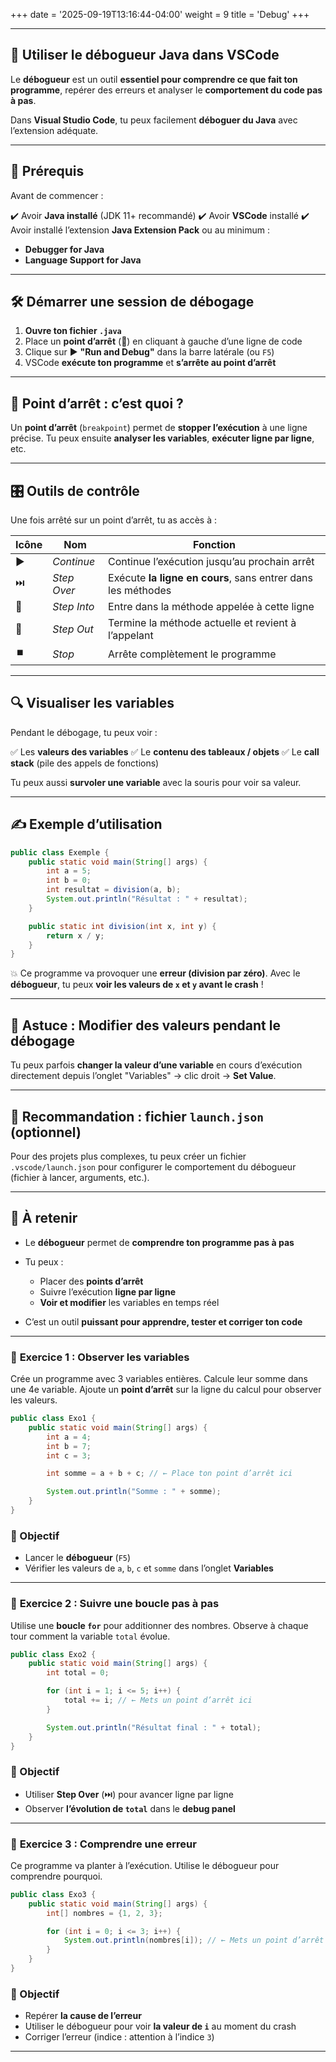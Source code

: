 +++
date = '2025-09-19T13:16:44-04:00'
weight = 9
title = 'Debug'
+++

---

## 🐞 Utiliser le **débogueur Java** dans **VSCode**

Le **débogueur** est un outil **essentiel pour comprendre ce que fait ton programme**, repérer des erreurs et analyser le **comportement du code pas à pas**.

Dans **Visual Studio Code**, tu peux facilement **déboguer du Java** avec l’extension adéquate.

---

## 🧰 Prérequis

Avant de commencer :

✔️ Avoir **Java installé** (JDK 11+ recommandé)
✔️ Avoir **VSCode** installé
✔️ Avoir installé l’extension **Java Extension Pack** ou au minimum :

* **Debugger for Java**
* **Language Support for Java**

---

## 🛠️ Démarrer une session de débogage

1. **Ouvre ton fichier `.java`**
2. Place un **point d’arrêt** (🔴) en cliquant à gauche d’une ligne de code
3. Clique sur ▶️ **"Run and Debug"** dans la barre latérale (ou `F5`)
4. VSCode **exécute ton programme** et **s’arrête au point d’arrêt**

---

## 📍 Point d’arrêt : c’est quoi ?

Un **point d’arrêt** (`breakpoint`) permet de **stopper l’exécution** à une ligne précise.
Tu peux ensuite **analyser les variables**, **exécuter ligne par ligne**, etc.

---

## 🎛️ Outils de contrôle

Une fois arrêté sur un point d’arrêt, tu as accès à :

| Icône | Nom         | Fonction                                                     |
| ----- | ----------- | ------------------------------------------------------------ |
| ▶️    | *Continue*  | Continue l’exécution jusqu’au prochain arrêt                 |
| ⏭️    | *Step Over* | Exécute **la ligne en cours**, sans entrer dans les méthodes |
| 🔽    | *Step Into* | Entre dans la méthode appelée à cette ligne                  |
| 🔼    | *Step Out*  | Termine la méthode actuelle et revient à l’appelant          |
| ⏹️    | *Stop*      | Arrête complètement le programme                             |

---

## 🔍 Visualiser les variables

Pendant le débogage, tu peux voir :

✅ Les **valeurs des variables**
✅ Le **contenu des tableaux / objets**
✅ Le **call stack** (pile des appels de fonctions)

Tu peux aussi **survoler une variable** avec la souris pour voir sa valeur.

---

## ✍️ Exemple d’utilisation

```java
public class Exemple {
    public static void main(String[] args) {
        int a = 5;
        int b = 0;
        int resultat = division(a, b);
        System.out.println("Résultat : " + resultat);
    }

    public static int division(int x, int y) {
        return x / y;
    }
}
```

💥 Ce programme va provoquer une **erreur (division par zéro)**.
Avec le **débogueur**, tu peux **voir les valeurs de `x` et `y` avant le crash** !

---

## 🔧 Astuce : Modifier des valeurs pendant le débogage

Tu peux parfois **changer la valeur d’une variable** en cours d’exécution directement depuis l’onglet "Variables" → clic droit → **Set Value**.

---

## 🔁 Recommandation : fichier `launch.json` (optionnel)

Pour des projets plus complexes, tu peux créer un fichier `.vscode/launch.json` pour configurer le comportement du débogueur (fichier à lancer, arguments, etc.).

---

## 🧠 À retenir

* Le **débogueur** permet de **comprendre ton programme pas à pas**
* Tu peux :

  * Placer des **points d’arrêt**
  * Suivre l’exécution **ligne par ligne**
  * **Voir et modifier** les variables en temps réel
* C’est un outil **puissant pour apprendre, tester et corriger ton code**

---

### 🔹 **Exercice 1 : Observer les variables**

Crée un programme avec 3 variables entières. Calcule leur somme dans une 4e variable.
Ajoute un **point d’arrêt** sur la ligne du calcul pour observer les valeurs.

```java
public class Exo1 {
    public static void main(String[] args) {
        int a = 4;
        int b = 7;
        int c = 3;

        int somme = a + b + c; // ← Place ton point d’arrêt ici

        System.out.println("Somme : " + somme);
    }
}
```

### 🎯 Objectif

* Lancer le **débogueur** (`F5`)
* Vérifier les valeurs de `a`, `b`, `c` et `somme` dans l’onglet **Variables**

---

### 🔹 **Exercice 2 : Suivre une boucle pas à pas**

Utilise une **boucle `for`** pour additionner des nombres.
Observe à chaque tour comment la variable `total` évolue.

```java
public class Exo2 {
    public static void main(String[] args) {
        int total = 0;

        for (int i = 1; i <= 5; i++) {
            total += i; // ← Mets un point d’arrêt ici
        }

        System.out.println("Résultat final : " + total);
    }
}
```

### 🎯 Objectif

* Utiliser **Step Over** (⏭️) pour avancer ligne par ligne
* Observer **l’évolution de `total`** dans le **debug panel**

---

### 🔹 **Exercice 3 : Comprendre une erreur**

Ce programme va planter à l’exécution. Utilise le débogueur pour comprendre pourquoi.

```java
public class Exo3 {
    public static void main(String[] args) {
        int[] nombres = {1, 2, 3};

        for (int i = 0; i <= 3; i++) {
            System.out.println(nombres[i]); // ← Mets un point d’arrêt ici
        }
    }
}
```

### 🎯 Objectif

* Repérer **la cause de l’erreur**
* Utiliser le débogueur pour voir **la valeur de `i`** au moment du crash
* Corriger l’erreur (indice : attention à l’indice `3`)

---


